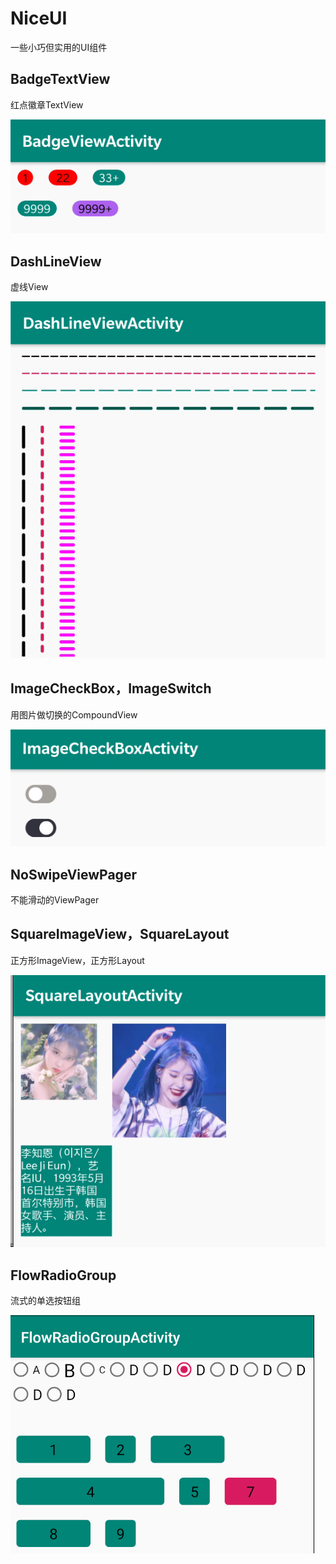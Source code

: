# NiceUI

一些小巧但实用的UI组件

## BadgeTextView

红点徽章TextView

![](imgs/img_badge_tv.png)

## DashLineView

虚线View

![](imgs/img_dash_line_view.png)

## ImageCheckBox，ImageSwitch

用图片做切换的CompoundView

![](imgs/img_image_check_box.png)

## NoSwipeViewPager

不能滑动的ViewPager

## SquareImageView，SquareLayout

正方形ImageView，正方形Layout

![](imgs/img_square_layout.png)

## FlowRadioGroup

流式的单选按钮组

![](imgs/img_flow_radio_group.png)
